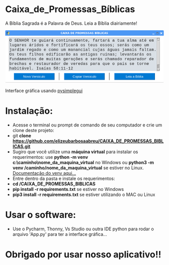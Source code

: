 # Caixa_de_Promessas_Bíblicas

A Bíblia Sagrada é a Palavra de Deus. Leia a Bíblia diairiamente!

<img src='image.png' />

Interface gráfica usando <a href='https://github.com/PySimpleGUI/PySimpleGUI'>pysimplegui</a>

# Instalação:
- Acesse o terminal ou prompt de comando de seu computador e crie um clone deste projeto:
- git __clone https://github.com/elizeubarbosaabreu/CAIXA_DE_PROMESSAS_BIBLICAS.git__
- Sugiro que você utilize uma __máquina virtual__ para instalar os requerimentos: use __python -m venv c:\caminho\nome_da_maquina_virtual__ no Windows ou __python3 -m venv /caminho/nome_da_maquina_virtual__ se estiver no Linux. <a href='https://docs.python.org/pt-br/3/library/venv.html'>Documentação do venv aqui...</a>
- Entre dentro da pasta e instale os requerimentos:
- __cd /CAIXA_DE_PROMESSAS_BIBLICAS__
- __pip install -r requirements.txt__ se estiver no Windows
- __pip3 install -r requirements.txt__ se estiver utilizando o MAC ou Linux

# Usar o software:
- Use o Pycharm, Thonny, Vs Studio ou outra IDE python para rodar o arquivo 'App.py' para ter a interface gráfica...

# Obrigado por usar nosso aplicativo!!
